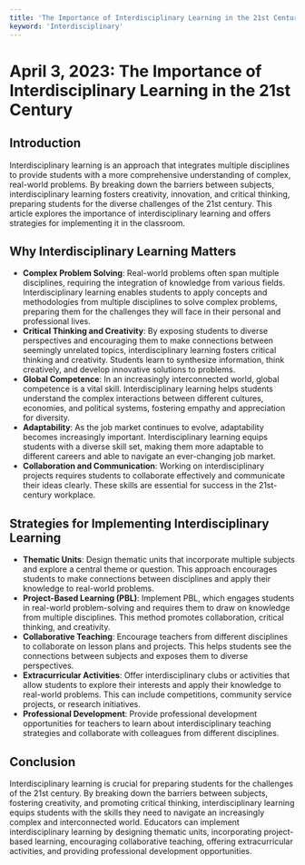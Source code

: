 ```yaml
---
title: 'The Importance of Interdisciplinary Learning in the 21st Century'
keyword: 'Interdisciplinary'
---
```


# April 3, 2023: The Importance of Interdisciplinary Learning in the 21st Century

## Introduction

Interdisciplinary learning is an approach that integrates multiple disciplines to provide students with a more comprehensive understanding of complex, real-world problems. By breaking down the barriers between subjects, interdisciplinary learning fosters creativity, innovation, and critical thinking, preparing students for the diverse challenges of the 21st century. This article explores the importance of interdisciplinary learning and offers strategies for implementing it in the classroom.

## Why Interdisciplinary Learning Matters

- **Complex Problem Solving**: Real-world problems often span multiple disciplines, requiring the integration of knowledge from various fields. Interdisciplinary learning enables students to apply concepts and methodologies from multiple disciplines to solve complex problems, preparing them for the challenges they will face in their personal and professional lives.
- **Critical Thinking and Creativity**: By exposing students to diverse perspectives and encouraging them to make connections between seemingly unrelated topics, interdisciplinary learning fosters critical thinking and creativity. Students learn to synthesize information, think creatively, and develop innovative solutions to problems.
- **Global Competence**: In an increasingly interconnected world, global competence is a vital skill. Interdisciplinary learning helps students understand the complex interactions between different cultures, economies, and political systems, fostering empathy and appreciation for diversity.
- **Adaptability**: As the job market continues to evolve, adaptability becomes increasingly important. Interdisciplinary learning equips students with a diverse skill set, making them more adaptable to different careers and able to navigate an ever-changing job market.
- **Collaboration and Communication**: Working on interdisciplinary projects requires students to collaborate effectively and communicate their ideas clearly. These skills are essential for success in the 21st-century workplace.

## Strategies for Implementing Interdisciplinary Learning

- **Thematic Units**: Design thematic units that incorporate multiple subjects and explore a central theme or question. This approach encourages students to make connections between disciplines and apply their knowledge to real-world problems.
- **Project-Based Learning (PBL)**: Implement PBL, which engages students in real-world problem-solving and requires them to draw on knowledge from multiple disciplines. This method promotes collaboration, critical thinking, and creativity.
- **Collaborative Teaching**: Encourage teachers from different disciplines to collaborate on lesson plans and projects. This helps students see the connections between subjects and exposes them to diverse perspectives.
- **Extracurricular Activities**: Offer interdisciplinary clubs or activities that allow students to explore their interests and apply their knowledge to real-world problems. This can include competitions, community service projects, or research initiatives.
- **Professional Development**: Provide professional development opportunities for teachers to learn about interdisciplinary teaching strategies and collaborate with colleagues from different disciplines.

## Conclusion

Interdisciplinary learning is crucial for preparing students for the challenges of the 21st century. By breaking down the barriers between subjects, fostering creativity, and promoting critical thinking, interdisciplinary learning equips students with the skills they need to navigate an increasingly complex and interconnected world. Educators can implement interdisciplinary learning by designing thematic units, incorporating project-based learning, encouraging collaborative teaching, offering extracurricular activities, and providing professional development opportunities.
